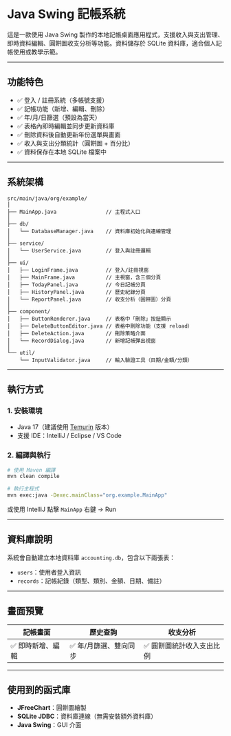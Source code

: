 # Java Swing 記帳系統

這是一款使用 Java Swing 製作的本地記帳桌面應用程式，支援收入與支出管理、即時資料編輯、圓餅圖收支分析等功能。資料儲存於 SQLite 資料庫，適合個人記帳使用或教學示範。

---

## 功能特色

- ✅ 登入 / 註冊系統（多帳號支援）
- ✅ 記帳功能（新增、編輯、刪除）
- ✅ 年/月/日篩選（預設為當天）
- ✅ 表格內即時編輯並同步更新資料庫
- ✅ 刪除資料後自動更新年份選單與畫面
- ✅ 收入與支出分類統計（圓餅圖 + 百分比）
- ✅ 資料保存在本地 SQLite 檔案中

---

## 系統架構

```
src/main/java/org/example/
│
├── MainApp.java                // 主程式入口
│
├── db/
│   └── DatabaseManager.java    // 資料庫初始化與連線管理
│
├── service/
│   └── UserService.java        // 登入與註冊邏輯
│
├── ui/
│   ├── LoginFrame.java         // 登入/註冊視窗
│   ├── MainFrame.java          // 主視窗，含三個分頁
│   ├── TodayPanel.java         // 今日記帳分頁
│   ├── HistoryPanel.java       // 歷史紀錄分頁
│   └── ReportPanel.java        // 收支分析（圓餅圖）分頁
│
├── component/
│   ├── ButtonRenderer.java     // 表格中「刪除」按鈕顯示
│   ├── DeleteButtonEditor.java // 表格中刪除功能（支援 reload）
│   ├── DeleteAction.java       // 刪除策略介面
│   └── RecordDialog.java       // 新增記帳彈出視窗
│
└── util/
    └── InputValidator.java     // 輸入驗證工具（日期/金額/分類）
```

---

## 執行方式

### 1. 安裝環境

- Java 17（建議使用 [Temurin](https://adoptium.net) 版本）
- 支援 IDE：IntelliJ / Eclipse / VS Code

### 2. 編譯與執行

```bash
# 使用 Maven 編譯
mvn clean compile

# 執行主程式
mvn exec:java -Dexec.mainClass="org.example.MainApp"
```

或使用 IntelliJ 點擊 `MainApp` 右鍵 → Run

---

## 資料庫說明

系統會自動建立本地資料庫 `accounting.db`，包含以下兩張表：

- `users`：使用者登入資訊
- `records`：記帳紀錄（類型、類別、金額、日期、備註）

---

## 畫面預覽

| 記帳畫面 | 歷史查詢 | 收支分析 |
|----------|----------|----------|
| ✅ 即時新增、編輯 | ✅ 年/月篩選、雙向同步 | ✅ 圓餅圖統計收入支出比例 |

---

## 使用到的函式庫

- **JFreeChart**：圓餅圖繪製
- **SQLite JDBC**：資料庫連線（無需安裝額外資料庫）
- **Java Swing**：GUI 介面
